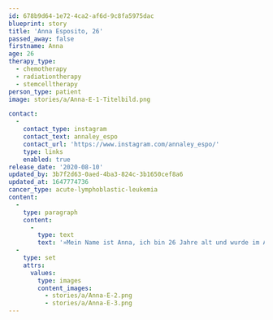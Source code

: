 ```yaml
---
id: 678b9d64-1e72-4ca2-af6d-9c8fa5975dac
blueprint: story
title: 'Anna Esposito, 26'
passed_away: false
firstname: Anna
age: 26
therapy_type:
  - chemotherapy
  - radiationtherapy
  - stemcelltherapy
person_type: patient
image: stories/a/Anna-E-1-Titelbild.png

contact:
  -
    contact_type: instagram
    contact_text: annaley_espo
    contact_url: 'https://www.instagram.com/annaley_espo/'
    type: links
    enabled: true
release_date: '2020-08-10'
updated_by: 3b7f2d63-0aed-4ba3-824c-3b1650cef8a6
updated_at: 1647774736
cancer_type: acute-lymphoblastic-leukemia
content:
  -
    type: paragraph
    content:
      -
        type: text
        text: '»Mein Name ist Anna, ich bin 26 Jahre alt und wurde im August 2019 mit akuter lymphatischer Leukämie diagnostiziert. Aufgrund eines Gendefekts – dem Philadelphia Chromosom – mussten mir nach Chemotherapie und Ganzkörperbestrahlung am 3. Dezember 2019 zusätzlich Stemmzellen eines Fremdspenders transplantiert werden. Nach langem Krankenhausaufenthalt und schweren Zeiten bin ich mittlerweile krebsfrei. Wenn ich zurückblicke, bin ich stolz auf alles, was ich geschafft habe und mir geht es jeden Tag ein bisschen besser.«'
  -
    type: set
    attrs:
      values:
        type: images
        content_images:
          - stories/a/Anna-E-2.png
          - stories/a/Anna-E-3.png
---
```

